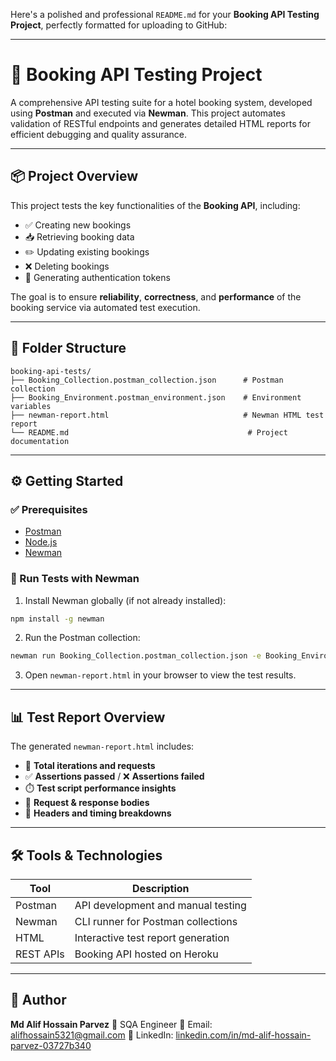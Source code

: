 Here's a polished and professional `README.md` for your **Booking API Testing Project**, perfectly formatted for uploading to GitHub:

---

# 🧪 Booking API Testing Project

A comprehensive API testing suite for a hotel booking system, developed using **Postman** and executed via **Newman**. This project automates validation of RESTful endpoints and generates detailed HTML reports for efficient debugging and quality assurance.

---

## 📦 Project Overview

This project tests the key functionalities of the **Booking API**, including:

* ✅ Creating new bookings
* 📥 Retrieving booking data
* ✏️ Updating existing bookings
* ❌ Deleting bookings
* 🔐 Generating authentication tokens

The goal is to ensure **reliability**, **correctness**, and **performance** of the booking service via automated test execution.

---

## 📁 Folder Structure

```
booking-api-tests/
├── Booking_Collection.postman_collection.json      # Postman collection
├── Booking_Environment.postman_environment.json    # Environment variables
├── newman-report.html                              # Newman HTML test report
└── README.md                                        # Project documentation
```

---

## ⚙️ Getting Started

### ✅ Prerequisites

* [Postman](https://www.postman.com/downloads/)
* [Node.js](https://nodejs.org/)
* [Newman](https://www.npmjs.com/package/newman)

### 🧪 Run Tests with Newman

1. Install Newman globally (if not already installed):

```bash
npm install -g newman
```

2. Run the Postman collection:

```bash
newman run Booking_Collection.postman_collection.json -e Booking_Environment.postman_environment.json -r html --reporter-html-export newman-report.html
```

3. Open `newman-report.html` in your browser to view the test results.

---

## 📊 Test Report Overview

The generated `newman-report.html` includes:

* 🔁 **Total iterations and requests**
* ✅ **Assertions passed** / ❌ **Assertions failed**
* ⏱️ **Test script performance insights**
* 📨 **Request & response bodies**
* 🧾 **Headers and timing breakdowns**

---

## 🛠️ Tools & Technologies

| Tool      | Description                        |
| --------- | ---------------------------------- |
| Postman   | API development and manual testing |
| Newman    | CLI runner for Postman collections |
| HTML      | Interactive test report generation |
| REST APIs | Booking API hosted on Heroku       |

---

## 👤 Author

**Md Alif Hossain Parvez**
🧪 SQA Engineer
📧 Email: [alifhossain5321@gmail.com](mailto:alifhossain5321@gmail.com)
🔗 LinkedIn: [linkedin.com/in/md-alif-hossain-parvez-03727b340](https://linkedin.com/in/md-alif-hossain-parvez-03727b340)

